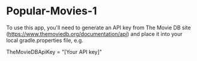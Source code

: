 # Popular-Movies-1

To use this app, you'll need to generate an API key from The Movie DB site (https://www.themoviedb.org/documentation/api) and place it into your local gradle.properties file, e.g.

TheMovieDBApiKey = "[Your API key]"
